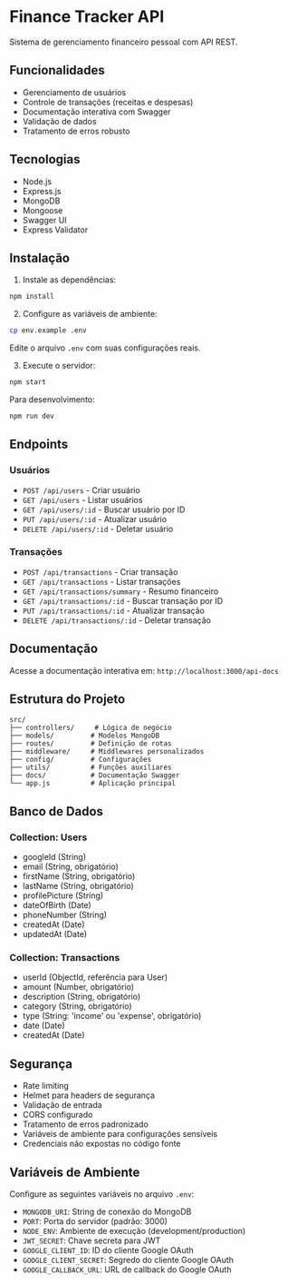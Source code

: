 # Finance Tracker API

Sistema de gerenciamento financeiro pessoal com API REST.

## Funcionalidades

- Gerenciamento de usuários
- Controle de transações (receitas e despesas)
- Documentação interativa com Swagger
- Validação de dados
- Tratamento de erros robusto

## Tecnologias

- Node.js
- Express.js
- MongoDB
- Mongoose
- Swagger UI
- Express Validator

## Instalação

1. Instale as dependências:
```bash
npm install
```

2. Configure as variáveis de ambiente:
```bash
cp env.example .env
```
Edite o arquivo `.env` com suas configurações reais.

3. Execute o servidor:
```bash
npm start
```

Para desenvolvimento:
```bash
npm run dev
```

## Endpoints

### Usuários
- `POST /api/users` - Criar usuário
- `GET /api/users` - Listar usuários
- `GET /api/users/:id` - Buscar usuário por ID
- `PUT /api/users/:id` - Atualizar usuário
- `DELETE /api/users/:id` - Deletar usuário

### Transações
- `POST /api/transactions` - Criar transação
- `GET /api/transactions` - Listar transações
- `GET /api/transactions/summary` - Resumo financeiro
- `GET /api/transactions/:id` - Buscar transação por ID
- `PUT /api/transactions/:id` - Atualizar transação
- `DELETE /api/transactions/:id` - Deletar transação

## Documentação

Acesse a documentação interativa em: `http://localhost:3000/api-docs`

## Estrutura do Projeto

```
src/
├── controllers/     # Lógica de negócio
├── models/         # Modelos MongoDB
├── routes/         # Definição de rotas
├── middleware/     # Middlewares personalizados
├── config/         # Configurações
├── utils/          # Funções auxiliares
├── docs/           # Documentação Swagger
└── app.js          # Aplicação principal
```

## Banco de Dados

### Collection: Users
- googleId (String)
- email (String, obrigatório)
- firstName (String, obrigatório)
- lastName (String, obrigatório)
- profilePicture (String)
- dateOfBirth (Date)
- phoneNumber (String)
- createdAt (Date)
- updatedAt (Date)

### Collection: Transactions
- userId (ObjectId, referência para User)
- amount (Number, obrigatório)
- description (String, obrigatório)
- category (String, obrigatório)
- type (String: 'income' ou 'expense', obrigatório)
- date (Date)
- createdAt (Date)

## Segurança

- Rate limiting
- Helmet para headers de segurança
- Validação de entrada
- CORS configurado
- Tratamento de erros padronizado
- Variáveis de ambiente para configurações sensíveis
- Credenciais não expostas no código fonte

## Variáveis de Ambiente

Configure as seguintes variáveis no arquivo `.env`:

- `MONGODB_URI`: String de conexão do MongoDB
- `PORT`: Porta do servidor (padrão: 3000)
- `NODE_ENV`: Ambiente de execução (development/production)
- `JWT_SECRET`: Chave secreta para JWT
- `GOOGLE_CLIENT_ID`: ID do cliente Google OAuth
- `GOOGLE_CLIENT_SECRET`: Segredo do cliente Google OAuth
- `GOOGLE_CALLBACK_URL`: URL de callback do Google OAuth
